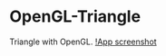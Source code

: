 # OpenGL-Triangle
Triangle with OpenGL.
[!App screenshot](https://github.com/Silme94/OpenGL-Triangle/blob/main/screenshot.png)
